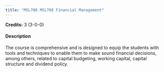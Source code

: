 ```yaml
---
title: "MSL708 MSL708 Financial Management"
---
```

**Credits:** 3 (3-0-0)

#### Description
The course is comprehensive and is designed to equip the students with tools and techniques to enable them to make sound financial decisions, among others, related to capital budgeting, working capital, capital structure and dividend policy.